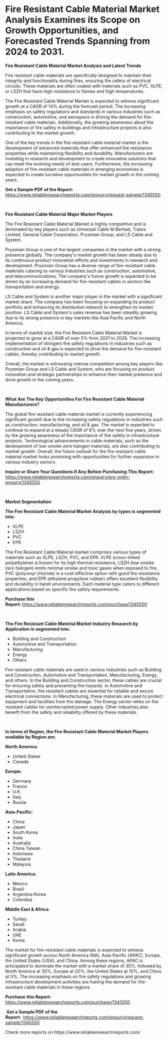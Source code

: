<p><h1>Fire Resistant Cable Material Market Analysis Examines its Scope on Growth Opportunities, and Forecasted Trends Spanning from 2024 to 2031.</h1></p><p><strong>Fire Resistant Cable Material Market Analysis and Latest Trends</strong></p>
<p><p>Fire resistant cable materials are specifically designed to maintain their integrity and functionality during fires, ensuring the safety of electrical circuits. These materials are often coated with materials such as PVC, XLPE, or LSZH that have high resistance to flames and high temperatures.</p><p>The Fire Resistant Cable Material Market is expected to witness significant growth at a CAGR of 14% during the forecast period. The increasing emphasis on safety regulations and standards in various industries such as construction, automotive, and aerospace is driving the demand for fire-resistant cable materials. Additionally, the growing awareness about the importance of fire safety in buildings and infrastructure projects is also contributing to the market growth.</p><p>One of the key trends in the fire-resistant cable material market is the development of advanced materials that offer enhanced fire resistance properties while maintaining flexibility and durability. Manufacturers are investing in research and development to create innovative solutions that can meet the evolving needs of end-users. Furthermore, the increasing adoption of fire-resistant cable materials in emerging economies is expected to create lucrative opportunities for market growth in the coming years.</p></p>
<p><strong>Get a Sample PDF of the Report:&nbsp;</strong> <a href="https://www.reliableresearchreports.com/enquiry/request-sample/1345550">https://www.reliableresearchreports.com/enquiry/request-sample/1345550</a></p>
<p>&nbsp;</p>
<p><strong>Fire Resistant Cable Material Major Market Players</strong></p>
<p><p>The Fire Resistant Cable Material Market is highly competitive and is dominated by key players such as Universal Cable M Berhad, Tratos Limited, General Cable Corporation, Prysmian Group, and LS Cable and System.</p><p>Prysmian Group is one of the largest companies in the market with a strong presence globally. The company's market growth has been steady due to its continuous product innovation efforts and investments in research and development. Prysmian Group has a diverse range of fire-resistant cable materials catering to various industries such as construction, automotive, and telecommunications. The company's future growth is expected to be driven by an increasing demand for fire-resistant cables in sectors like transportation and energy.</p><p>LS Cable and System is another major player in the market with a significant market share. The company has been focusing on expanding its product portfolio and enhancing its distribution network to strengthen its market position. LS Cable and System's sales revenue has been steadily growing due to its strong presence in key markets like Asia Pacific and North America.</p><p>In terms of market size, the Fire Resistant Cable Material Market is projected to grow at a CAGR of over 5% from 2021 to 2026. The increasing implementation of stringent fire safety regulations in industries such as construction and oil & gas is expected to drive the demand for fire-resistant cables, thereby contributing to market growth.</p><p>Overall, the market is witnessing intense competition among key players like Prysmian Group and LS Cable and System, who are focusing on product innovation and strategic partnerships to enhance their market presence and drive growth in the coming years.</p></p>
<p>&nbsp;</p>
<p><strong>What Are The Key Opportunities For Fire Resistant Cable Material Manufacturers?</strong></p>
<p><p>The global fire resistant cable material market is currently experiencing significant growth due to the increasing safety regulations in industries such as construction, manufacturing, and oil & gas. The market is expected to continue to expand at a steady CAGR of 6% over the next five years, driven by the growing awareness of the importance of fire safety in infrastructure projects. Technological advancements in cable materials, such as the development of low-smoke zero halogen materials, are also contributing to market growth. Overall, the future outlook for the fire resistant cable material market looks promising with opportunities for further expansion in various industry sectors.</p></p>
<p><strong>Inquire or Share Your Questions If Any Before Purchasing This Report:</strong> <a href="https://www.reliableresearchreports.com/enquiry/pre-order-enquiry/1345550">https://www.reliableresearchreports.com/enquiry/pre-order-enquiry/1345550</a></p>
<p>&nbsp;</p>
<p><strong>Market Segmentation</strong></p>
<p><strong>The Fire Resistant Cable Material Market Analysis by types is segmented into:</strong></p>
<p><ul><li>XLPE</li><li>LSZH</li><li>PVC</li><li>EPR</li></ul></p>
<p><p>The Fire Resistant Cable Material market comprises various types of materials such as XLPE, LSZH, PVC, and EPR. XLPE (cross-linked polyethylene) is known for its high thermal resistance, LSZH (low smoke zero halogen) emits minimal smoke and toxic gases when exposed to fire, PVC (polyvinyl chloride) is a cost-effective option with good fire resistance properties, and EPR (ethylene propylene rubber) offers excellent flexibility and durability in harsh environments. Each material type caters to different applications based on specific fire safety requirements.</p></p>
<p><strong>Purchase this Report:&nbsp;</strong><a href="https://www.reliableresearchreports.com/purchase/1345550">https://www.reliableresearchreports.com/purchase/1345550</a></p>
<p>&nbsp;</p>
<p><strong>The Fire Resistant Cable Material Market Industry Research by Application is segmented into:</strong></p>
<p><ul><li>Building and Construction</li><li>Automotive and Transportation</li><li>Manufacturing</li><li>Energy</li><li>Others</li></ul></p>
<p><p>Fire resistant cable materials are used in various industries such as Building and Construction, Automotive and Transportation, Manufacturing, Energy, and others. In the Building and Construction sector, these cables are crucial for ensuring safety and preventing fire hazards. In Automotive and Transportation, fire resistant cables are essential for reliable and secure electrical connections. In Manufacturing, these materials are used to protect equipment and facilities from fire damage. The Energy sector relies on fire resistant cables for uninterrupted power supply. Other industries also benefit from the safety and reliability offered by these materials.</p></p>
<p>&nbsp;</p>
<p><strong>In terms of Region, the Fire Resistant Cable Material Market Players available by Region are:</strong></p>
<p>
    <p> <strong> North America: </strong>
        <ul>
            <li>United States</li>
            <li>Canada</li>
        </ul>
        </p> 
    <p> <strong> Europe: </strong>
        <ul>
            <li>Germany</li>
            <li>France</li>
            <li>U.K.</li>
            <li>Italy</li>
            <li>Russia</li>
        </ul>
        </p> 
    <p> <strong> Asia-Pacific: </strong>
        <ul>
            <li>China</li>
            <li>Japan</li>
            <li>South Korea</li>
            <li>India</li>
            <li>Australia</li>
            <li>China Taiwan</li>
            <li>Indonesia</li>
            <li>Thailand</li>
            <li>Malaysia</li>
        </ul>
        </p> 
    <p> <strong> Latin America: </strong>
        <ul>
            <li>Mexico</li>
            <li>Brazil</li>
            <li>Argentina Korea</li>
            <li>Colombia</li>
        </ul>
        </p> 
    <p> <strong> Middle East & Africa: </strong>
        <ul>
            <li>Turkey</li>
            <li>Saudi</li>
            <li>Arabia</li>
            <li>UAE</li>
            <li>Korea</li>
        </ul>
    </p>
    </p>
<p><p>The market for fire-resistant cable materials is expected to witness significant growth across North America (NA), Asia-Pacific (APAC), Europe, the United States (USA), and China. Among these regions, APAC is anticipated to dominate the market with a market share of 35%, followed by North America at 30%, Europe at 20%, the United States at 10%, and China at 5%. The increasing emphasis on fire safety regulations and growing infrastructure development activities are fueling the demand for fire-resistant cable materials in these regions.</p></p>
<p><strong>Purchase this Report: </strong><a href="https://www.reliableresearchreports.com/purchase/1345550">https://www.reliableresearchreports.com/purchase/1345550</a></p>
<p>&nbsp;<strong>Get a Sample PDF of the Report:&nbsp;&nbsp;</strong><a href="https://www.reliableresearchreports.com/enquiry/request-sample/1345550">https://www.reliableresearchreports.com/enquiry/request-sample/1345550</a></p>
<p><strong></strong></p>
<p>Check more reports on https://www.reliableresearchreports.com/</p>